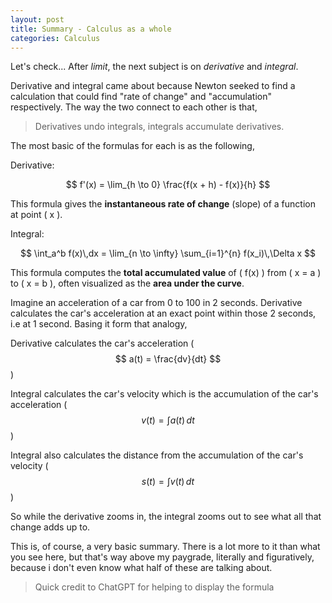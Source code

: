 ```yaml
---
layout: post
title: Summary - Calculus as a whole
categories: Calculus
---
```

Let's check... After _limit_, the next subject is on *derivative* and *integral*.

Derivative and integral came about because Newton seeked to find a calculation that could find "rate of change" and "accumulation" respectively. The way the two connect to each other is that,
> Derivatives undo integrals, integrals accumulate derivatives.

The most basic of the formulas for each is as the following,

Derivative:

$$
f'(x) = \lim_{h \to 0} \frac{f(x + h) - f(x)}{h}
$$

This formula gives the **instantaneous rate of change** (slope) of a function at point \( x \).

Integral:

$$
\int_a^b f(x)\,dx = \lim_{n \to \infty} \sum_{i=1}^{n} f(x_i)\,\Delta x
$$

This formula computes the **total accumulated value** of \( f(x) \) from \( x = a \) to \( x = b \), often visualized as the **area under the curve**.

Imagine an acceleration of a car from 0 to 100 in 2 seconds. Derivative calculates the car's acceleration at an exact point within those 2 seconds, i.e at 1 second.
Basing it form that analogy,

Derivative calculates the car's acceleration ($$ a(t) = \frac{dv}{dt} $$)

Integral calculates the car's velocity which is the accumulation of the car's acceleration ($$ v(t) = \int a(t)\,dt $$)

Integral also calculates the distance from the accumulation of the car's velocity ($$ s(t) = \int v(t)\,dt $$)

So while the derivative zooms in, the integral zooms out to see what all that change adds up to.

This is, of course, a very basic summary. There is a lot more to it than what you see here, but that's way above my paygrade, literally and figuratively, because i don't even know what half of these are talking about.

> Quick credit to ChatGPT for helping to display the formula